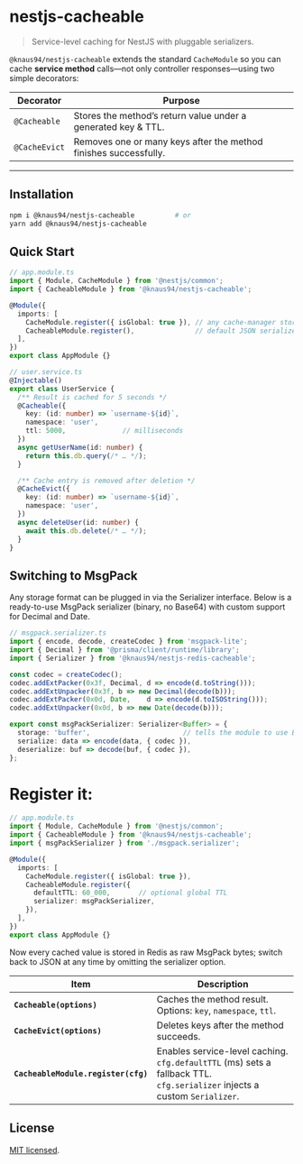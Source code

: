 # nestjs-cacheable

> Service-level caching for NestJS with pluggable serializers.

`@knaus94/nestjs-cacheable` extends the standard `CacheModule` so you can cache **service method** calls—not only controller responses—using two simple decorators:

| Decorator       | Purpose                                                         |
|-----------------|-----------------------------------------------------------------|
| `@Cacheable`    | Stores the method’s return value under a generated key & TTL.   |
| `@CacheEvict`   | Removes one or many keys after the method finishes successfully.|

---

## Installation

```bash
npm i @knaus94/nestjs-cacheable          # or
yarn add @knaus94/nestjs-cacheable
```

## Quick Start

```typescript
// app.module.ts
import { Module, CacheModule } from '@nestjs/common';
import { CacheableModule } from '@knaus94/nestjs-cacheable';

@Module({
  imports: [
    CacheModule.register({ isGlobal: true }), // any cache-manager store
    CacheableModule.register(),               // default JSON serializer
  ],
})
export class AppModule {}
```

```typescript
// user.service.ts
@Injectable()
export class UserService {
  /** Result is cached for 5 seconds */
  @Cacheable({
    key: (id: number) => `username-${id}`,
    namespace: 'user',
    ttl: 5000,              // milliseconds
  })
  async getUserName(id: number) {
    return this.db.query(/* … */);
  }

  /** Cache entry is removed after deletion */
  @CacheEvict({
    key: (id: number) => `username-${id}`,
    namespace: 'user',
  })
  async deleteUser(id: number) {
    await this.db.delete(/* … */);
  }
}
```

## Switching to MsgPack
Any storage format can be plugged in via the Serializer interface.
Below is a ready-to-use MsgPack serializer (binary, no Base64) with custom support for Decimal and Date.

```typescript
// msgpack.serializer.ts
import { encode, decode, createCodec } from 'msgpack-lite';
import { Decimal } from '@prisma/client/runtime/library';
import { Serializer } from '@knaus94/nestjs-redis-cacheable';

const codec = createCodec();
codec.addExtPacker(0x3f, Decimal, d => encode(d.toString()));
codec.addExtUnpacker(0x3f, b => new Decimal(decode(b)));
codec.addExtPacker(0x0d, Date,    d => encode(d.toISOString()));
codec.addExtUnpacker(0x0d, b => new Date(decode(b)));

export const msgPackSerializer: Serializer<Buffer> = {
  storage: 'buffer',                       // tells the module to use Buffer I/O
  serialize: data => encode(data, { codec }),
  deserialize: buf => decode(buf, { codec }),
};
```

# Register it:
```typescript
// app.module.ts
import { Module, CacheModule } from '@nestjs/common';
import { CacheableModule } from '@knaus94/nestjs-cacheable';
import { msgPackSerializer } from './msgpack.serializer';

@Module({
  imports: [
    CacheModule.register({ isGlobal: true }),
    CacheableModule.register({
      defaultTTL: 60_000,       // optional global TTL
      serializer: msgPackSerializer,
    }),
  ],
})
export class AppModule {}
```
Now every cached value is stored in Redis as raw MsgPack bytes; switch back to JSON at any time by omitting the serializer option.

| Item                                | Description                                                                                                                     |
| ----------------------------------- | ------------------------------------------------------------------------------------------------------------------------------- |
| **`Cacheable(options)`**            | Caches the method result. <br>Options: `key`, `namespace`, `ttl`.                                                               |
| **`CacheEvict(options)`**           | Deletes keys after the method succeeds.                                                                                         |
| **`CacheableModule.register(cfg)`** | Enables service-level caching.<br>`cfg.defaultTTL` (ms) sets a fallback TTL.<br>`cfg.serializer` injects a custom `Serializer`. |

## License

[MIT licensed](LICENSE).